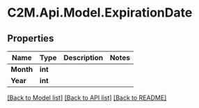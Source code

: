 # C2M.Api.Model.ExpirationDate

## Properties

Name | Type | Description | Notes
------------ | ------------- | ------------- | -------------
**Month** | **int** |  | 
**Year** | **int** |  | 

[[Back to Model list]](../../README.md#documentation-for-models) [[Back to API list]](../../README.md#documentation-for-api-endpoints) [[Back to README]](../../README.md)

